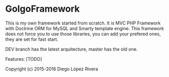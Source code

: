 # GolgoFramework
This is my own framework started from scratch. It is MVC PHP Framework with Doctrine ORM for MySQL and Smarty template engine.
This framework does not force you to use those libraries, you can add your prefered ones, they are set for fast start.

DEV branch has the latest arquitecture, master has the old one.

Features:
[TODO]



Copyright (c) 2015-2016 Diego López Rivera

